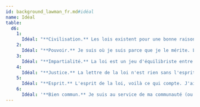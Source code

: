 ```yaml
---
id: background_lawman_fr.md#idéal
name: Idéal
table:
  d6:
    1:
      Idéal: "**Civilisation.** Les lois existent pour une bonne raison. Sans elles, la société s'effondre et le chaos règne en maître."
    2:
      Idéal: "**Pouvoir.** Je suis où je suis parce que je le mérite. La loi n'est qu'un outil pour asseoir mon pouvoir."
    3:
      Idéal: "**Impartialité.** La loi est un jeu d'équilibriste entre ce que l'on grave dans la pierre et ce que l'on instille dans les coeurs. Cet équilibre doit être maintenu."
    4:
      Idéal: "**Justice.** La lettre de la loi n'est rien sans l'esprit capable de l'adapter à la situation. Je suis juste avant d'être juge."
    5:
      Idéal: "**Esprit.** L'esprit de la loi, voilà ce qui compte. J'ai à coeur d'adapter mon verdict à la situation car rien n'est gravé dans le marbre."
    6:
      Idéal: '**Bien commun.** Je suis au service de ma communauté (ou de mon organisation), ainsi que de ses membres. Je me dois de les protéger.'
---
```


